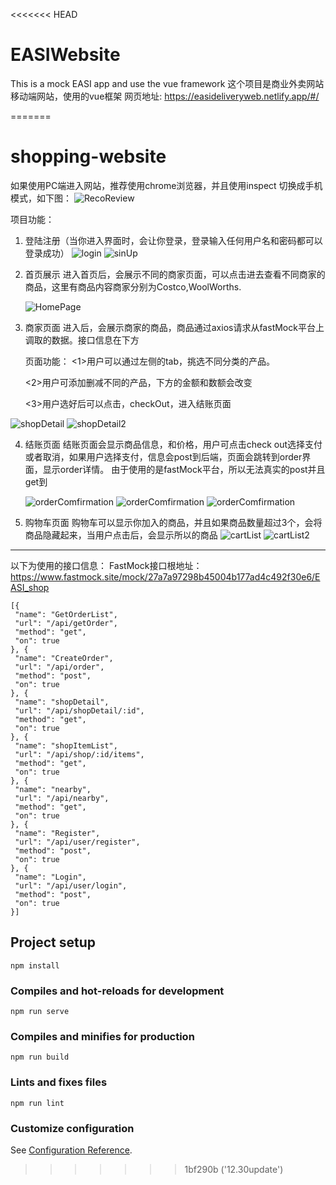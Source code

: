 <<<<<<< HEAD
# EASIWebsite
This is a mock EASI app and use the vue framework
这个项目是商业外卖网站移动端网站，使用的vue框架
网页地址: https://easideliveryweb.netlify.app/#/


=======
# shopping-website

如果使用PC端进入网站，推荐使用chrome浏览器，并且使用inspect 切换成手机模式，如下图：
 ![RecoReview](./ReadmeImgs/RecoReview.png)

项目功能： 
1. 登陆注册（当你进入界面时，会让你登录，登录输入任何用户名和密码都可以登录成功）
   ![login](./ReadmeImgs/logIn.png)
   ![sinUp](./ReadmeImgs/signUp.png)


2. 首页展示 
   进入首页后，会展示不同的商家页面，可以点击进去查看不同商家的商品，这里有商品内容商家分别为Costco,WoolWorths.

   ![HomePage](./ReadmeImgs/HomePage.png)


3. 商家页面
   进入后，会展示商家的商品，商品通过axios请求从fastMock平台上调取的数据。接口信息在下方

   页面功能：
   <1>用户可以通过左侧的tab，挑选不同分类的产品。

   <2>用户可添加删减不同的产品，下方的金额和数额会改变

   <3>用户选好后可以点击，checkOut，进入结账页面

![shopDetail](./ReadmeImgs/shopDetail.png)
![shopDetail2](./ReadmeImgs/shopDetail2.png)

4. 结账页面
   结账页面会显示商品信息，和价格，用户可点击check out选择支付或者取消，如果用户选择支付，信息会post到后端，页面会跳转到order界面，显示order详情。
   由于使用的是fastMock平台，所以无法真实的post并且get到

   ![orderComfirmation](./ReadmeImgs/orderComfirmation.png)
   ![orderComfirmation](./ReadmeImgs/orderComfirmation2.png)
   ![orderComfirmation](./ReadmeImgs/orderList.png)
5. 购物车页面
    购物车可以显示你加入的商品，并且如果商品数量超过3个，会将商品隐藏起来，当用户点击后，会显示所以的商品
![cartList](./ReadmeImgs/cartList.png)
![cartList2](./ReadmeImgs/cartList2.png)

---

以下为使用的接口信息：
 FastMock接口根地址：https://www.fastmock.site/mock/27a7a97298b45004b177ad4c492f30e6/EASI_shop

 ```
[{
  "name": "GetOrderList",
  "url": "/api/getOrder",
  "method": "get",
  "on": true
}, {
  "name": "CreateOrder",
  "url": "/api/order",
  "method": "post",
  "on": true
}, {
  "name": "shopDetail",
  "url": "/api/shopDetail/:id",
  "method": "get",
  "on": true
}, {
  "name": "shopItemList",
  "url": "/api/shop/:id/items",
  "method": "get",
  "on": true
}, {
  "name": "nearby",
  "url": "/api/nearby",
  "method": "get",
  "on": true
}, {
  "name": "Register",
  "url": "/api/user/register",
  "method": "post",
  "on": true
}, {
  "name": "Login",
  "url": "/api/user/login",
  "method": "post",
  "on": true
}]
```
## Project setup
```
npm install
```

### Compiles and hot-reloads for development
```
npm run serve
```

### Compiles and minifies for production
```
npm run build
```

### Lints and fixes files
```
npm run lint
```

### Customize configuration
See [Configuration Reference](https://cli.vuejs.org/config/).
>>>>>>> 1bf290b ('12.30update')
